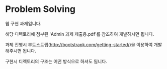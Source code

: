 # Problem Solving
웹 구현 과제입니다.

해당 디렉토리에 첨부된 'Admin 과제 제출용.pdf'를 참조하여 개발하시면 됩니다.

과제 진행시 부트스트랩(http://bootstrapk.com/getting-started/)을 이용하여 개발해주시면 됩니다.

구현시 디렉토리의 구조는 어떤 방식으로 하셔도 됩니다.